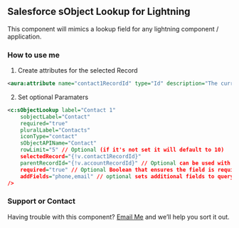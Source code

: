 ## Salesforce sObject Lookup for Lightning

This component will mimics a lookup field for any lightning component / application. 

### How to use me

1. Create attributes for the selected Record
```xml
<aura:attribute name="contact1RecordId" type="Id" description="The current record Id to display" />
```
2. Set optional Paramaters
```xml
<c:sObjectLookup label="Contact 1" 
    sobjectLabel="Contact" 
    required="true"
    pluralLabel="Contacts" 
    iconType="contact" 
    sObjectAPIName="Contact"
    rowLimit="5" // Optional (if it's not set it will default to 10)
    selectedRecord="{!v.contact1RecordId}"
    parentRecordId="{!v.accountRecordId}" // Optional can be used with custom record creators that requires a parent id.
    required="true" // Optional Boolean that ensures the field is required to save.
    addFields="phone,email" // optional sets additional fields to query. String value with commas between fieldApiNames
/>
```

### Support or Contact

Having trouble with this component?  [Email Me](mailto:ino@websbybwills.com) and we’ll help you sort it out.
